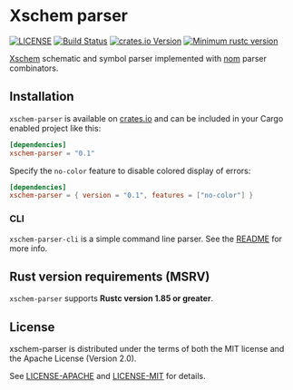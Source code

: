 # Xschem parser

[![LICENSE](https://img.shields.io/badge/license-MIT_OR_APACHE_2.0-blue.svg)](./LICENSE-MIT)
[![Build Status](https://github.com/Olavhaasie/xschem-parser/actions/workflows/check.yml/badge.svg)](https://github.com/Olavhaasie/xschem-parser/actions/workflows/ci.yml)
[![crates.io Version](https://img.shields.io/crates/v/xschem-parser.svg)](https://crates.io/crates/xschem-parser)
[![Minimum rustc version](https://img.shields.io/badge/rustc-1.85.0+-lightgray.svg)](#rust-version-requirements-msrv)

[Xschem] schematic and symbol parser implemented with [nom] parser combinators.

## Installation

`xschem-parser` is available on [crates.io] and can be included in your Cargo
enabled project like this:

```toml
[dependencies]
xschem-parser = "0.1"
```

Specify the `no-color` feature to disable colored display of errors:

```toml
[dependencies]
xschem-parser = { version = "0.1", features = ["no-color"] }
```

### CLI

`xschem-parser-cli` is a simple command line parser. See the [README] for more
info.

## Rust version requirements (MSRV)

`xschem-parser` supports **Rustc version 1.85 or greater**.

## License

xschem-parser is distributed under the terms of both the MIT license and the
Apache License (Version 2.0).

See [LICENSE-APACHE](LICENSE-APACHE) and [LICENSE-MIT](LICENSE-MIT) for details.

[Xschem]: https://xschem.sourceforge.io/stefan/index.html
[nom]: https://github.com/rust-bakery/nom
[crates.io]: https://crates.io/crates/xschem-parser
[README]: ./crates/xschem-parser-cli/README.md
